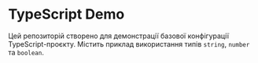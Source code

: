 # TypeScript Demo

Цей репозиторій створено для демонстрації базової конфігурації TypeScript-проєкту.
Містить приклад використання типів `string`, `number` та `boolean`.
